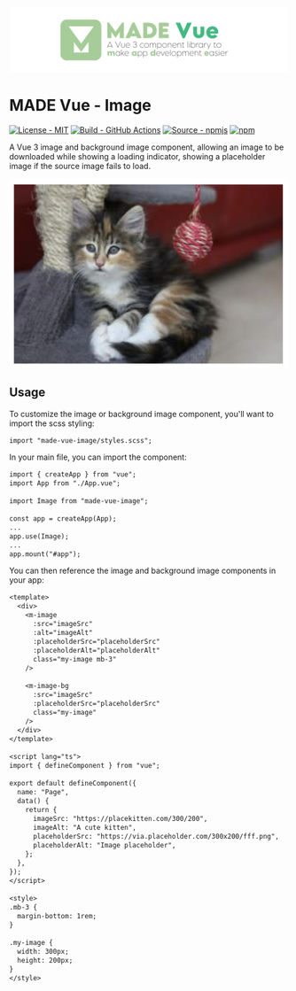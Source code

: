 <img src="https://github.com/MADE-Apps/MADE-Vue/blob/main/assets/ProjectBanner.png" alt="MADE Vue project banner" />

# MADE Vue - Image

[![License - MIT](https://img.shields.io/badge/License-MIT-yellow)](https://github.com/MADE-Apps/MADE-Vue/blob/main/LICENSE)
[![Build - GitHub Actions](https://github.com/MADE-Apps/MADE-Vue/actions/workflows/made-vue-image.yml/badge.svg)](https://github.com/MADE-Apps/MADE-Vue/actions/workflows/made-vue-image.yml)
[![Source - npmjs](https://img.shields.io/npm/v/made-vue-image)](https://www.npmjs.com/package/made-vue-image)
[![npm](https://img.shields.io/npm/dt/made-vue-image)](https://www.npmjs.com/package/made-vue-image)

A Vue 3 image and background image component, allowing an image to be downloaded while showing a loading indicator, showing a placeholder image if the source image fails to load.

<img src="https://raw.githubusercontent.com/MADE-Apps/MADE-Vue/main/assets/components/image.png" alt="MADE Vue Image Component" />

## Usage

To customize the image or background image component, you'll want to import the scss styling:

```
import "made-vue-image/styles.scss";
```

In your main file, you can import the component:

```
import { createApp } from "vue";
import App from "./App.vue";

import Image from "made-vue-image";

const app = createApp(App);
...
app.use(Image);
...
app.mount("#app");
```

You can then reference the image and background image components in your app:

```
<template>
  <div>
    <m-image
      :src="imageSrc"
      :alt="imageAlt"
      :placeholderSrc="placeholderSrc"
      :placeholderAlt="placeholderAlt"
      class="my-image mb-3"
    />

    <m-image-bg
      :src="imageSrc"
      :placeholderSrc="placeholderSrc"
      class="my-image"
    />
  </div>
</template>

<script lang="ts">
import { defineComponent } from "vue";

export default defineComponent({
  name: "Page",
  data() {
    return {
      imageSrc: "https://placekitten.com/300/200",
      imageAlt: "A cute kitten",
      placeholderSrc: "https://via.placeholder.com/300x200/fff.png",
      placeholderAlt: "Image placeholder",
    };
  },
});
</script>

<style>
.mb-3 {
  margin-bottom: 1rem;
}

.my-image {
  width: 300px;
  height: 200px;
}
</style>
```
